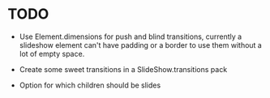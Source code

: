 TODO
====

* Use Element.dimensions for push and blind transitions, currently a slideshow element can't have padding or a border to use them without a lot of empty space.

* Create some sweet transitions in a SlideShow.transitions pack

* Option for which children should be slides